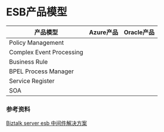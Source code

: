 # ESB产品模型
|产品模型|Azure产品|Oracle产品|
| ---| --- | ---|
| Policy Management |||
|Complex Event Processing||
|Business Rule||
|BPEL Process Manager||
|Service Register||
|SOA|


### 参考资料
[Biztalk server esb 中间件解决方案](http://wenku.baidu.com/view/09936d0b6bd97f192279e9ae.html)
